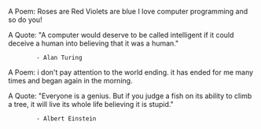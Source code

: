 A Poem:
Roses are Red
Violets are blue
I love computer programming
and so do you!

A Quote:
"A computer would deserve to be called
intelligent if it could deceive a human
into believing that it was a human."
				
			- Alan Turing

A Poem:
i don't pay attention to the
world ending.
it has ended for me 
many times
and began again in the morning.

A Quote:
"Everyone is a genius. But if you judge
a fish on its ability to climb a tree,
it will live its whole life believing
it is stupid."

			- Albert Einstein
